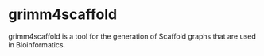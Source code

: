 # grimm4scaffold
grimm4scaffold is a tool for the generation of Scaffold graphs that are used in Bioinformatics.
